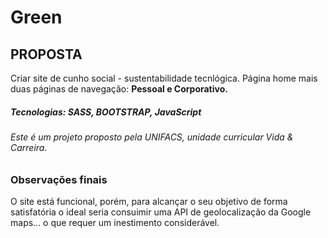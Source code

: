# Green

<h2>PROPOSTA</h2>

<p>Criar site de cunho social - sustentabilidade tecnlógica. Página home mais duas páginas de navegação: <strong> Pessoal e Corporativo.</strong></p>
<h5>Tecnologias: SASS, BOOTSTRAP, JavaScript </h5>
<h6>Este é um projeto proposto pela UNIFACS, unidade curricular Vida & Carreira.</h6>

<h3>Observações finais</h3>
<p>O site está funcional, porém, para alcançar o seu objetivo de forma satisfatória o ideal seria consuimir uma API de geolocalização da Google maps... o que requer um inestimento considerável. </p>


